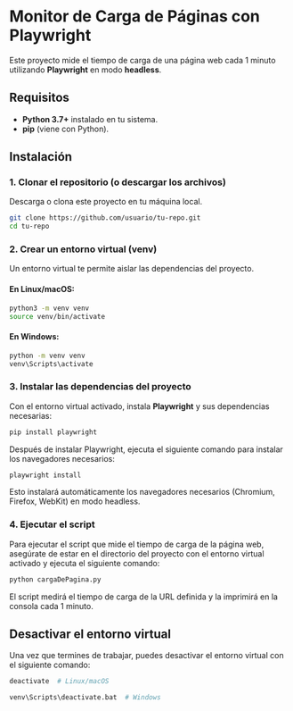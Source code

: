 
# Monitor de Carga de Páginas con Playwright

Este proyecto mide el tiempo de carga de una página web cada 1 minuto utilizando **Playwright** en modo **headless**.

## Requisitos

- **Python 3.7+** instalado en tu sistema.
- **pip** (viene con Python).

## Instalación

### 1. Clonar el repositorio (o descargar los archivos)

Descarga o clona este proyecto en tu máquina local.

```bash
git clone https://github.com/usuario/tu-repo.git
cd tu-repo
```

### 2. Crear un entorno virtual (venv)

Un entorno virtual te permite aislar las dependencias del proyecto.

#### En **Linux/macOS**:

```bash
python3 -m venv venv
source venv/bin/activate
```

#### En **Windows**:

```bash
python -m venv venv
venv\Scripts\activate
```

### 3. Instalar las dependencias del proyecto

Con el entorno virtual activado, instala **Playwright** y sus dependencias necesarias:

```bash
pip install playwright
```

Después de instalar Playwright, ejecuta el siguiente comando para instalar los navegadores necesarios:

```bash
playwright install
```

Esto instalará automáticamente los navegadores necesarios (Chromium, Firefox, WebKit) en modo headless.

### 4. Ejecutar el script

Para ejecutar el script que mide el tiempo de carga de la página web, asegúrate de estar en el directorio del proyecto con el entorno virtual activado y ejecuta el siguiente comando:

```bash
python cargaDePagina.py
```

El script medirá el tiempo de carga de la URL definida y la imprimirá en la consola cada 1 minuto.

## Desactivar el entorno virtual

Una vez que termines de trabajar, puedes desactivar el entorno virtual con el siguiente comando:

```bash
deactivate  # Linux/macOS
```

```bash
venv\Scripts\deactivate.bat  # Windows
```

